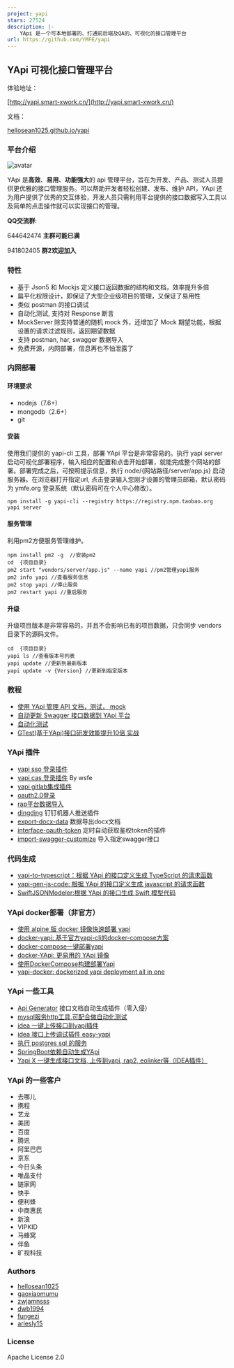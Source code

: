 ```yaml
---
project: yapi
stars: 27524
description: |-
    YApi 是一个可本地部署的、打通前后端及QA的、可视化的接口管理平台
url: https://github.com/YMFE/yapi
---
```


## YApi  可视化接口管理平台

体验地址：

[http://yapi.smart-xwork.cn/](http://yapi.smart-xwork.cn/)

文档：
<p><a target="_blank" href="https://hellosean1025.github.io/yapi">hellosean1025.github.io/yapi</a></p>

### 平台介绍
![avatar](yapi-base-flow.jpg)

YApi 是<strong>高效</strong>、<strong>易用</strong>、<strong>功能强大</strong>的 api 管理平台，旨在为开发、产品、测试人员提供更优雅的接口管理服务。可以帮助开发者轻松创建、发布、维护 API，YApi 还为用户提供了优秀的交互体验，开发人员只需利用平台提供的接口数据写入工具以及简单的点击操作就可以实现接口的管理。

**QQ交流群**:

644642474 **主群可能已满**

941802405 **群2欢迎加入**

### 特性
*  基于 Json5 和 Mockjs 定义接口返回数据的结构和文档，效率提升多倍
*  扁平化权限设计，即保证了大型企业级项目的管理，又保证了易用性
*  类似 postman 的接口调试
*  自动化测试, 支持对 Response 断言
*  MockServer 除支持普通的随机 mock 外，还增加了 Mock 期望功能，根据设置的请求过滤规则，返回期望数据
*  支持 postman, har, swagger 数据导入
*  免费开源，内网部署，信息再也不怕泄露了

### 内网部署
#### 环境要求
* nodejs（7.6+)
* mongodb（2.6+）
* git
#### 安装
使用我们提供的 yapi-cli 工具，部署 YApi 平台是非常容易的。执行 yapi server 启动可视化部署程序，输入相应的配置和点击开始部署，就能完成整个网站的部署。部署完成之后，可按照提示信息，执行 node/{网站路径/server/app.js} 启动服务器。在浏览器打开指定url, 点击登录输入您刚才设置的管理员邮箱，默认密码为 ymfe.org 登录系统（默认密码可在个人中心修改）。

    npm install -g yapi-cli --registry https://registry.npm.taobao.org
    yapi server 
    
#### 服务管理
利用pm2方便服务管理维护。

    npm install pm2 -g  //安装pm2
    cd  {项目目录}
    pm2 start "vendors/server/app.js" --name yapi //pm2管理yapi服务
    pm2 info yapi //查看服务信息
    pm2 stop yapi //停止服务
    pm2 restart yapi //重启服务

#### 升级
升级项目版本是非常容易的，并且不会影响已有的项目数据，只会同步 vendors 目录下的源码文件。
    
    cd  {项目目录}
    yapi ls //查看版本号列表
    yapi update //更新到最新版本
    yapi update -v {Version} //更新到指定版本
    
### 教程
* [使用 YApi 管理 API 文档，测试， mock](https://juejin.im/post/5acc879f6fb9a028c42e8822)
* [自动更新 Swagger 接口数据到 YApi 平台](https://juejin.im/post/5af500e251882567096140dd)
* [自动化测试](https://juejin.im/post/5a388892f265da430e4f4681)
* [GTest(基于YApi)接口研发效能提升10倍 实战](https://mp.weixin.qq.com/s/z66f7bRX8aAOppAtBIB7Uw)

### YApi 插件
* [yapi sso 登录插件](https://github.com/YMFE/yapi-plugin-qsso)
* [yapi cas 登录插件](https://github.com/wsfe/yapi-plugin-cas) By wsfe
* [yapi gitlab集成插件](https://github.com/cyj0122/yapi-plugin-gitlab)
* [oauth2.0登录](https://github.com/xwxsee2014/yapi-plugin-oauth2)
* [rap平台数据导入](https://github.com/wxxcarl/yapi-plugin-import-rap)
* [dingding](https://github.com/zgs225/yapi-plugin-dding) 钉钉机器人推送插件
* [export-docx-data](https://github.com/inceptiongt/Yapi-plugin-export-docx-data) 数据导出docx文档
* [interface-oauth-token](https://github.com/shouldnotappearcalm/yapi-plugin-interface-oauth2-token) 定时自动获取鉴权token的插件
* [import-swagger-customize](https://github.com/follow-my-heart/yapi-plugin-import-swagger-customize) 导入指定swagger接口

### 代码生成
* [yapi-to-typescript：根据 YApi 的接口定义生成 TypeScript 的请求函数](https://github.com/fjc0k/yapi-to-typescript)
* [yapi-gen-js-code: 根据 YApi 的接口定义生成 javascript 的请求函数](https://github.com/hellosean1025/yapi-gen-js-code)
* [SwiftJSONModeler:根据 YApi 的接口生成 Swift 模型代码](https://github.com/CodeOcenS/SwiftJSONModeler)

### YApi docker部署（非官方）
* [使用 alpine 版 docker 镜像快速部署 yapi](https://www.jianshu.com/p/a97d2efb23c5)
* [docker-yapi: 基于官方yapi-cli的docker-compose方案](https://github.com/Ryan-Miao/docker-yapi)
* [docker-compose一键部署yapi](https://github.com/jinfeijie/yapi)
* [docker-YApi: 更易用的 YApi 镜像](https://github.com/fjc0k/docker-YApi)
* [使用DockerCompose构建部署Yapi](https://github.com/MyHerux/daily-code/blob/master/Program/%E5%B7%A5%E5%85%B7%E7%AF%87/Yapi/%E4%BD%BF%E7%94%A8DockerCompose%E6%9E%84%E5%BB%BA%E9%83%A8%E7%BD%B2Yapi.md)
* [yapi-docker: dockerized yapi deployment all in one](https://github.com/williamlsh/yapi-docker)

### YApi 一些工具
* [Api Generator](https://github.com/Forgus/api-generator) 接口文档自动生成插件（零入侵）
* [mysql服务http工具,可配合做自动化测试](https://github.com/hellosean1025/http-mysql-server)
* [idea 一键上传接口到yapi插件](https://github.com/diwand/YapiIdeaUploadPlugin)
* [idea 接口上传调试插件 easy-yapi](https://easyyapi.com/)
* [执行 postgres sql 的服务](https://github.com/shouldnotappearcalm/http-postgres-server)
* [SpringBoot依赖自动生成YApi](https://github.com/NoBugBoy/YDoc)
* [Yapi X 一键生成接口文档, 上传到yapi, rap2, eolinker等（IDEA插件）](https://github.com/jetplugins/yapix)

### YApi 的一些客户
* 去哪儿
* 携程
* 艺龙 
* 美团
* 百度
* 腾讯
* 阿里巴巴
* 京东
* 今日头条
* 唯品支付 
* 链家网
* 快手
* 便利蜂
* 中商惠民
* 新浪
* VIPKID
* 马蜂窝
* 伴鱼
* 旷视科技

### Authors
* [hellosean1025](https://github.com/hellosean1025)
* [gaoxiaomumu](https://github.com/gaoxiaomumu)
* [zwjamnsss](https://github.com/amnsss)
* [dwb1994](https://github.com/dwb1994)
* [fungezi](https://github.com/fungezi)
* [ariesly15](https://github.com/ariesly15)


### License
Apache License 2.0


